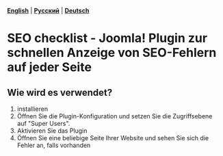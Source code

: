 [**English**](README.md) | [**Русский**](README_RU.md) | [**Deutsch**](README_DE.md)

# SEO checklist - Joomla! Plugin zur schnellen Anzeige von SEO-Fehlern auf jeder Seite

## Wie wird es verwendet?
1. installieren
2. Öffnen Sie die Plugin-Konfiguration und setzen Sie die Zugriffsebene auf "Super Users".
3. Aktivieren Sie das Plugin
4. Öffnen Sie eine beliebige Seite Ihrer Website und sehen Sie sich die Fehler an, falls vorhanden
